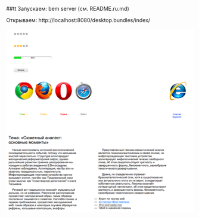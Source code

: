 ##tt
Запускаем: bem server (cм. README.ru.md)

Открываем: http://localhost:8080/desktop.bundles/index/

![screen](screen.png)
